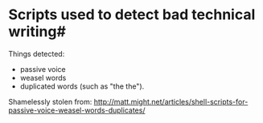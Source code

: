 # Scripts used to detect bad technical writing#

Things detected:
 - passive voice
 - weasel words
 - duplicated words (such as "the the").

Shamelessly stolen from: http://matt.might.net/articles/shell-scripts-for-passive-voice-weasel-words-duplicates/ 

